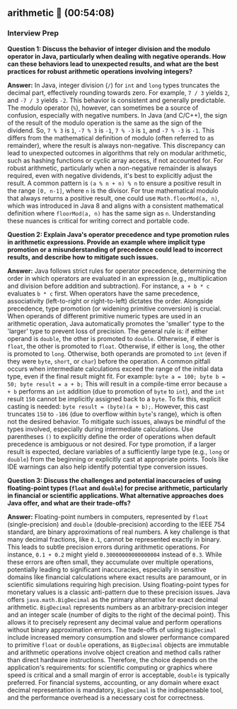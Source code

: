 ## arithmetic 🧮 (00:54:08)

### Interview Prep

**Question 1: Discuss the behavior of integer division and the modulo operator in Java, particularly when dealing with negative operands. How can these behaviors lead to unexpected results, and what are the best practices for robust arithmetic operations involving integers?**

**Answer:**
In Java, integer division (`/`) for `int` and `long` types truncates the decimal part, effectively rounding towards zero. For example, `7 / 3` yields `2`, and `-7 / 3` yields `-2`. This behavior is consistent and generally predictable. The modulo operator (`%`), however, can sometimes be a source of confusion, especially with negative numbers. In Java (and C/C++), the sign of the result of the modulo operation is the same as the sign of the dividend. So, `7 % 3` is `1`, `-7 % 3` is `-1`, `7 % -3` is `1`, and `-7 % -3` is `-1`. This differs from the mathematical definition of modulo (often referred to as remainder), where the result is always non-negative. This discrepancy can lead to unexpected outcomes in algorithms that rely on modular arithmetic, such as hashing functions or cyclic array access, if not accounted for. For robust arithmetic, particularly when a non-negative remainder is always required, even with negative dividends, it's best to explicitly adjust the result. A common pattern is `(a % n + n) % n` to ensure a positive result in the range `[0, n-1]`, where `n` is the divisor. For true mathematical modulo that always returns a positive result, one could use `Math.floorMod(a, n)`, which was introduced in Java 8 and aligns with a consistent mathematical definition where `floorMod(a, n)` has the same sign as `n`. Understanding these nuances is critical for writing correct and portable code.

**Question 2: Explain Java's operator precedence and type promotion rules in arithmetic expressions. Provide an example where implicit type promotion or a misunderstanding of precedence could lead to incorrect results, and describe how to mitigate such issues.**

**Answer:**
Java follows strict rules for operator precedence, determining the order in which operators are evaluated in an expression (e.g., multiplication and division before addition and subtraction). For instance, `a + b * c` evaluates `b * c` first. When operators have the same precedence, associativity (left-to-right or right-to-left) dictates the order. Alongside precedence, type promotion (or widening primitive conversion) is crucial. When operands of different primitive numeric types are used in an arithmetic operation, Java automatically promotes the 'smaller' type to the 'larger' type to prevent loss of precision. The general rule is: if either operand is `double`, the other is promoted to `double`. Otherwise, if either is `float`, the other is promoted to `float`. Otherwise, if either is `long`, the other is promoted to `long`. Otherwise, both operands are promoted to `int` (even if they were `byte`, `short`, or `char`) before the operation. A common pitfall occurs when intermediate calculations exceed the range of the initial data type, even if the final result might fit. For example: `byte a = 100; byte b = 50; byte result = a + b;` This will result in a compile-time error because `a + b` performs an `int` addition (due to promotion of `byte` to `int`), and the `int` result `150` cannot be implicitly assigned back to a `byte`. To fix this, explicit casting is needed: `byte result = (byte)(a + b);`. However, this cast truncates `150` to `-106` (due to overflow within `byte`'s range), which is often not the desired behavior. To mitigate such issues, always be mindful of the types involved, especially during intermediate calculations. Use parentheses `()` to explicitly define the order of operations when default precedence is ambiguous or not desired. For type promotion, if a larger result is expected, declare variables of a sufficiently large type (e.g., `long` or `double`) from the beginning or explicitly cast at appropriate points. Tools like IDE warnings can also help identify potential type conversion issues.

**Question 3: Discuss the challenges and potential inaccuracies of using floating-point types (`float` and `double`) for precise arithmetic, particularly in financial or scientific applications. What alternative approaches does Java offer, and what are their trade-offs?**

**Answer:**
Floating-point numbers in computers, represented by `float` (single-precision) and `double` (double-precision) according to the IEEE 754 standard, are binary approximations of real numbers. A key challenge is that many decimal fractions, like `0.1`, cannot be represented exactly in binary. This leads to subtle precision errors during arithmetic operations. For instance, `0.1 + 0.2` might yield `0.30000000000000004` instead of `0.3`. While these errors are often small, they accumulate over multiple operations, potentially leading to significant inaccuracies, especially in sensitive domains like financial calculations where exact results are paramount, or in scientific simulations requiring high precision. Using floating-point types for monetary values is a classic anti-pattern due to these precision issues. Java offers `java.math.BigDecimal` as the primary alternative for exact decimal arithmetic. `BigDecimal` represents numbers as an arbitrary-precision integer and an integer scale (number of digits to the right of the decimal point). This allows it to precisely represent any decimal value and perform operations without binary approximation errors. The trade-offs of using `BigDecimal` include increased memory consumption and slower performance compared to primitive `float` or `double` operations, as `BigDecimal` objects are immutable and arithmetic operations involve object creation and method calls rather than direct hardware instructions. Therefore, the choice depends on the application's requirements: for scientific computing or graphics where speed is critical and a small margin of error is acceptable, `double` is typically preferred. For financial systems, accounting, or any domain where exact decimal representation is mandatory, `BigDecimal` is the indispensable tool, and the performance overhead is a necessary cost for correctness.

